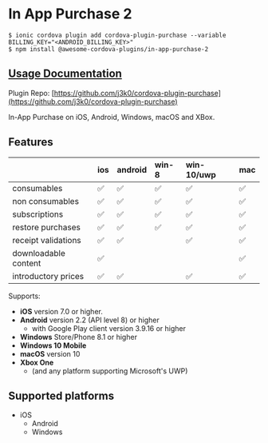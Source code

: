 # In App Purchase 2

```text
$ ionic cordova plugin add cordova-plugin-purchase --variable BILLING_KEY="<ANDROID_BILLING_KEY>"
$ npm install @awesome-cordova-plugins/in-app-purchase-2
```

## [Usage Documentation](https://danielsogl.gitbook.io/awesome-cordova-plugins/plugins/in-app-purchase-2/)

Plugin Repo: [https://github.com/j3k0/cordova-plugin-purchase](https://github.com/j3k0/cordova-plugin-purchase)

In-App Purchase on iOS, Android, Windows, macOS and XBox.

## Features

|  | ios | android | win-8 | win-10/uwp | mac |
| :--- | :--- | :--- | :--- | :--- | :--- |
| consumables | ✅ | ✅ | ✅ | ✅ | ✅ |
| non consumables | ✅ | ✅ | ✅ | ✅ | ✅ |
| subscriptions | ✅ | ✅ | ✅ | ✅ | ✅ |
| restore purchases | ✅ | ✅ | ✅ | ✅ | ✅ |
| receipt validations | ✅ | ✅ |  | ✅ | ✅ |
| downloadable content | ✅ |  |  |  | ✅ |
| introductory prices | ✅ | ✅ |  | ✅ | ✅ |

Supports:

* **iOS** version 7.0 or higher.
* **Android** version 2.2 \(API level 8\) or higher
  * with Google Play client version 3.9.16 or higher
* **Windows** Store/Phone 8.1 or higher
* **Windows 10 Mobile**
* **macOS** version 10
* **Xbox One**
  * \(and any platform supporting Microsoft's UWP\)

## Supported platforms

* iOS
  * Android
  * Windows

